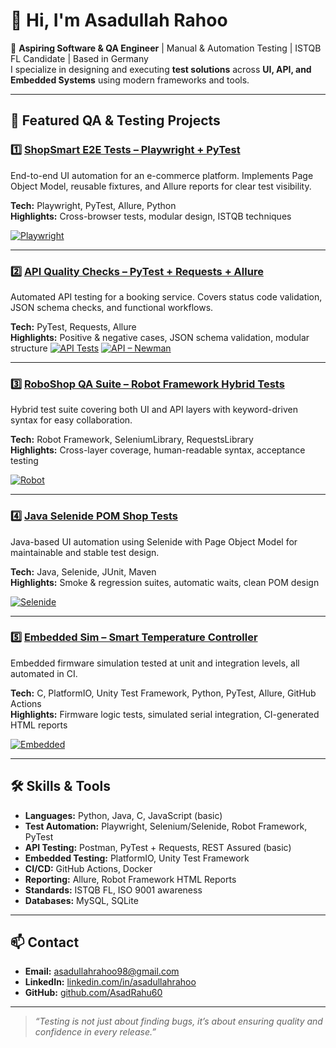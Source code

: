 # 👋 Hi, I'm Asadullah Rahoo

🎯 **Aspiring Software & QA Engineer** | Manual & Automation Testing | ISTQB FL Candidate | Based in Germany  
I specialize in designing and executing **test solutions** across **UI, API, and Embedded Systems** using modern frameworks and tools.

---

## 📂 Featured QA & Testing Projects

### 1️⃣ [ShopSmart E2E Tests – Playwright + PyTest](./shopsmart-playwright)
End-to-end UI automation for an e-commerce platform. Implements Page Object Model, reusable fixtures, and Allure reports for clear test visibility.

**Tech:** Playwright, PyTest, Allure, Python  
**Highlights:** Cross-browser tests, modular design, ISTQB techniques

[![Playwright](https://github.com/AsadRahu60/Asadullah-Rahoo-/actions/workflows/playwright.yml/badge.svg)](../../actions/workflows/playwright.yml)








---

### 2️⃣ [API Quality Checks – PyTest + Requests + Allure](./api-quality-checks)
Automated API testing for a booking service. Covers status code validation, JSON schema checks, and functional workflows.

**Tech:** PyTest, Requests, Allure  
**Highlights:** Positive & negative cases, JSON schema validation, modular structure
[![API Tests](https://img.shields.io/github/actions/workflow/status/AsadRahu60/Asadullah-Rahoo-/api-tests.yml?label=API%20Tests)](https://github.com/AsadRahu60/Asadullah-Rahoo-/actions)
[![API – Newman](https://github.com/AsadRahu60/Asadullah-Rahoo-/actions/workflows/api-newman.yml/badge.svg)](../../actions/workflows/api-newman.yml)

---

### 3️⃣ [RoboShop QA Suite – Robot Framework Hybrid Tests](./roboshop-qa-suite)
Hybrid test suite covering both UI and API layers with keyword-driven syntax for easy collaboration.

**Tech:** Robot Framework, SeleniumLibrary, RequestsLibrary  
**Highlights:** Cross-layer coverage, human-readable syntax, acceptance testing

[![Robot](https://github.com/AsadRahu60/Asadullah-Rahoo-/actions/workflows/robot.yml/badge.svg)](../../actions/workflows/robot.yml)

---

### 4️⃣ [Java Selenide POM Shop Tests](./selenide-pom-shop-tests)
Java-based UI automation using Selenide with Page Object Model for maintainable and stable test design.

**Tech:** Java, Selenide, JUnit, Maven  
**Highlights:** Smoke & regression suites, automatic waits, clean POM design

[![Selenide](https://github.com/AsadRahu60/Asadullah-Rahoo-/actions/workflows/selenide.yml/badge.svg)](../../actions/workflows/selenide.yml)

---

### 5️⃣ [Embedded Sim – Smart Temperature Controller](./embedded-sim-temp-controller)
Embedded firmware simulation tested at unit and integration levels, all automated in CI.

**Tech:** C, PlatformIO, Unity Test Framework, Python, PyTest, Allure, GitHub Actions  
**Highlights:** Firmware logic tests, simulated serial integration, CI-generated HTML reports

[![Embedded](https://github.com/AsadRahu60/Asadullah-Rahoo-/actions/workflows/embedded.yml/badge.svg)](../../actions/workflows/embedded.yml)

---

## 🛠 Skills & Tools

- **Languages:** Python, Java, C, JavaScript (basic)
- **Test Automation:** Playwright, Selenium/Selenide, Robot Framework, PyTest
- **API Testing:** Postman, PyTest + Requests, REST Assured (basic)
- **Embedded Testing:** PlatformIO, Unity Test Framework
- **CI/CD:** GitHub Actions, Docker
- **Reporting:** Allure, Robot Framework HTML Reports
- **Standards:** ISTQB FL, ISO 9001 awareness
- **Databases:** MySQL, SQLite

---

## 📫 Contact

- **Email:** asadullahrahoo98@gmail.com    
- **LinkedIn:** [linkedin.com/in/asadullahrahoo](https://linkedin.com/in/asadullahrahu/)  
- **GitHub:** [github.com/AsadRahu60](https://github.com/AsadRahu60)

---

> _“Testing is not just about finding bugs, it’s about ensuring quality and confidence in every release.”_
